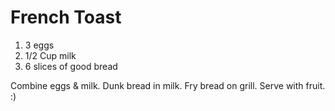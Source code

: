 # French Toast

1. 3 eggs
2. 1/2 Cup milk
3. 6 slices of good bread

Combine eggs & milk.
Dunk bread in milk.
Fry bread on grill.
Serve with fruit.
:)
